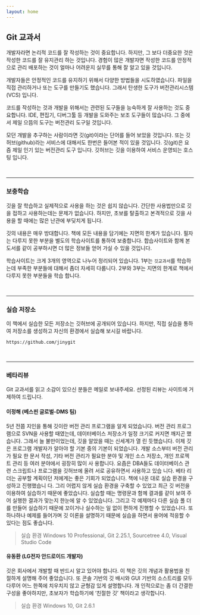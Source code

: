 ```yaml
---
layout: home
---
```

## Git 교과서
개발자라면 논리적 코드를 잘 작성하는 것이 중요합니다. 하지만, 그 보다 더중요한 것은 작성한 코드를 잘 유지관리 하는 것입니다. 경험이 많은 개발자면 작성한 코드를 안정적으로 관리 배포하는 것이 얼마나 어려운지 실무를 통해 잘 알고 있을 것입니다.

개발자들은 안정적인 코드를 유지하기 위해서 다양한 방법들을 시도하였습니다. 파일을 직접 관리하거나 또는 도구를 만들기도 했습니다. 그래서 탄생한 도구가 버전관리시스템(VCS) 입니다.

코드를 작성하는 것과 개발을 위해서는 관련된 도구들을 능숙하게 잘 사용하는 것도 중요합니다. IDE, 편집기, 디버그툴 등 개발을 도와주는 보조 도구들이 많습니다. 그 중에서 제일 으뜸의 도구는 버전관리 도구일 것입니다.

모던 개발을 추구하는 사람이라면 깃(git)이라는 단어를 들어 보았을 것입니다. 또는 깃허브(github)라는 서비스에 대해서도 한번은 들어본 적이 있을 것입니다. 깃(git)은 요즘 제일 인기 있는 버전관리 도구 입니다. 깃허브는 깃을 이용하여 서비스 운영되는 호스팅 입니다.

<br>
<hr>

### 보충학습
깃을 잘 학습하고 실제적으로 사용을 하는 것은 쉽지 않습니다. 간단한 사용법만으로 깃을 접하고 사용하는데는 문제가 없습니다. 하지만, 초보를 탈출하고 본격적으로 깃을 사용을 할 때에는 많은 난관에 부딪치게 됩니다.  

깃의 내용은 매우 방대합니다. 책에 모든 내용을 담기에는 지면의 한계가 있습니다. 필자는 다루지 못한 부분을 별도의 학습사이트를 통하여 보충합니다. 합습사이트와 함께 본 도서를 같이 공부하시면 더 많은 정보들 얻어 가실 수 있을 것입니다.  

학습사이트는 크게 3개의 영역으로 나누어 정리되어 있습니다. 1부는 `깃교과서`를 학습하는데 부족한 부분들에 대해서 좀더 자세히 다룹니다. 2부와 3부는 지면의 한계로 책에서 다루지 못한 부분들을 학습 합니다.  

<br>
<hr>

### 실습 저장소
이 책에서 실습한 모든 저장소는 깃허브에 공개되어 있습니다. 하지만, 직접 실습을 통하여 저장소를 생성하고 자신의 환경에서 실습해 보시길 바랍니다.

```
https://github.com/jinygit
```

<br>
<hr>

### 베타리뷰
Git 교과서를 읽고 소감이 있으신 분들은 메일로 보내주세요. 선정된 리뷰는 사이트에 거제하여 드립니다.

#### 이정해 (베스핀 글로벌-DMS 팀)
5년 전쯤 지인을 통해 깃이란 버전 관리 프로그램을 알게 되었습니다. 버전 관리 프로그램으로 SVN을 사용할 때였는데,
데이터베이스 저장소가 일정 크기로 커지면 깨지곤 했습니다. 그래서 늘 불만이었는데, 깃을 알았을 때는 신세계가 열
린 듯했습니다. 이제 깃은 프로그램 개발자가 알아야 할 기본 중의 기본이 되었습니다. 개발 소스부터 버전 관리가 필요
한 문서 작성, 기타 버전 관리가 필요한 분야 및 개인 소스 저장소, 개인 프로젝트 관리 등 여러 분야에서 굉장히 많이 사
용합니다. 요즘은 DBA들도 데이터베이스 관련 스크립트나 프로그램을 깃허브에 올려 서로 공유하면서 사용하고 있습
니다. 베타 리더는 공부할 계획이던 저에게는 좋은 기회가 되었습니다. 책에 나온 대로 실습 환경을 구성하고 진행했습니
다. 그리 어렵지 않게 실습 환경을 구축할 수 있었고 최근 깃 버전을 이용하여 실습하기 때문에 좋았습니다. 실습할 때는
명령문과 함께 결과를 같이 보여 주어 실행한 결과가 맞는지 한눈에 알 수 있었습니다. 그리고 각 예제마다 다른 실습 폴
더를 만들어 실습하기 때문에 꼬이거나 실수하는 일 없이 편하게 진행할 수 있었습니다. 또 하나하나 예제를 들어가며 깃
이론을 설명하기 때문에 실습을 하면서 용어에 적응할 수 있다는 점도 좋습니다.

> 실습 환경 Windows 10 Professional, Git 2.25.1, Sourcetree 4.0, Visual Studio Code

#### 유동환 (LG전자 안드로이드 개발자)
깃은 회사에서 개발할 때 반드시 알고 있어야 합니다. 이 책은 깃의 개념과 활용법을 친절하게 설명해 주어 좋았습니다.
또 콘솔 기반의 깃 배시와 GUI 기반의 소스트리를 모두 다루어 어느 한쪽에 치우치지 않고 균형감 있게 설명합니다. 개
인적으로는 좀 더 간결한 구성을 좋아하지만, 초보자가 학습하기에 ‘친절한 깃’ 책이라고 생각합니다.

> 실습 환경 Windows 10, Git 2.6.1

<br><br><br>